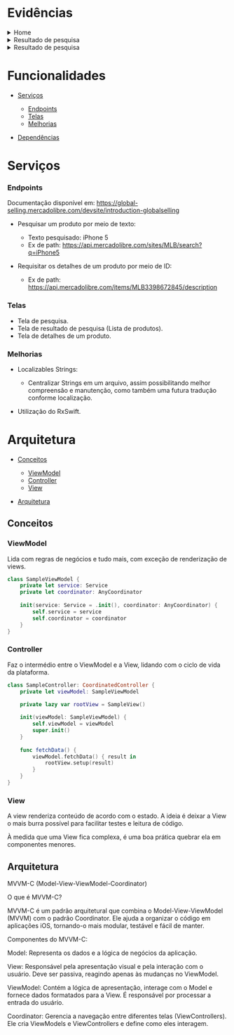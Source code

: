 

# Evidências

<details>
    <summary>Home</summary>
  
   <img width="300" src="https://github.com/leojportes/MeliChallenge/assets/65302846/b20a81e9-73c7-49a0-b7e0-ea2d39009df2">
    
</details>

<details>
    <summary>Resultado de pesquisa</summary>
  
   <img width="300" src="https://github.com/leojportes/MeliChallenge/assets/65302846/708f74d4-8fc5-4262-9a17-dfd2cbca22c8">
      
</details>


<details>
   <summary>Resultado de pesquisa</summary>
    
  <img width="300" src="https://github.com/leojportes/MeliChallenge/assets/65302846/e93133a2-bd31-4158-964a-99d5bbde63ff">
      
</details>


# Funcionalidades

- [Serviços](#serviços)
  - [Endpoints](#endpoints)
  - [Telas](#telas)
  - [Melhorias](#melhorias)

- [Dependências](#dependências)


# Serviços

### Endpoints

Documentação disponível em: https://global-selling.mercadolibre.com/devsite/introduction-globalselling

* Pesquisar um produto por meio de texto: 
    - Texto pesquisado: iPhone 5
    - Ex de path: https://api.mercadolibre.com/sites/MLB/search?q=iPhone5
    
* Requisitar os detalhes de um produto por meio de ID: 
    - Ex de path: https://api.mercadolibre.com/items/MLB3398672845/description

### Telas

* Tela de pesquisa.
* Tela de resultado de pesquisa (Lista de produtos).
* Tela de detalhes de um produto.

### Melhorias

* Localizables Strings:
    - Centralizar Strings em um arquivo, assim possibilitando melhor compreensão e manutenção, como também uma futura tradução conforme localização.

* Utilização do RxSwift.


# Arquitetura

- [Conceitos](#conceitos)
  - [ViewModel](#viewmodel)
  - [Controller](#controller)
  - [View](#view)

- [Arquitetura](#arquitetura)

## Conceitos

### ViewModel

Lida com regras de negócios e tudo mais, com exceção de renderização de views. 

```swift
class SampleViewModel {
    private let service: Service
    private let coordinator: AnyCoordinator
    
    init(service: Service = .init(), coordinator: AnyCoordinator) {
        self.service = service
        self.coordinator = coordinator
    }
}
```

### Controller

Faz o intermédio entre o ViewModel e a View, lidando com o ciclo de vida da plataforma.

```swift
class SampleController: CoordinatedController {
    private let viewModel: SampleViewModel
    
    private lazy var rootView = SampleView()

    init(viewModel: SampleViewModel) {
        self.viewModel = viewModel
        super.init()
    }
    
    func fetchData() {
        viewModel.fetchData() { result in 
            rootView.setup(result)
        }
    }
}

```

### View

A view renderiza conteúdo de acordo com o estado. A ideia é deixar a View o mais burra possível para facilitar testes e leitura de código.

À medida que uma View fica complexa, é uma boa prática quebrar ela em componentes menores.

## Arquitetura

MVVM-C (Model-View-ViewModel-Coordinator)

O que é MVVM-C?

MVVM-C é um padrão arquitetural que combina o Model-View-ViewModel (MVVM) com o padrão Coordinator. Ele ajuda a organizar o código em aplicações iOS, tornando-o mais modular, testável e fácil de manter.

Componentes do MVVM-C:

Model: Representa os dados e a lógica de negócios da aplicação.

View: Responsável pela apresentação visual e pela interação com o usuário. Deve ser passiva, reagindo apenas às mudanças no ViewModel.

ViewModel: Contém a lógica de apresentação, interage com o Model e fornece dados formatados para a View. É responsável por processar a entrada do usuário.

Coordinator: Gerencia a navegação entre diferentes telas (ViewControllers). Ele cria ViewModels e ViewControllers e define como eles interagem.


